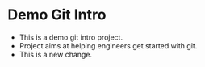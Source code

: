# Demo Git Intro

- This is a demo git intro project.
- Project aims at helping engineers get started with git.
- This is a new change.
